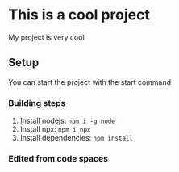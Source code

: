 # This is a cool project

My project is very cool

## Setup

You can start the project with the start command

### Building steps

1. Install nodejs: `npm i -g node`
2. Install npx: `npm i npx`
3. Install dependencies: `npm install`

### Edited from code spaces